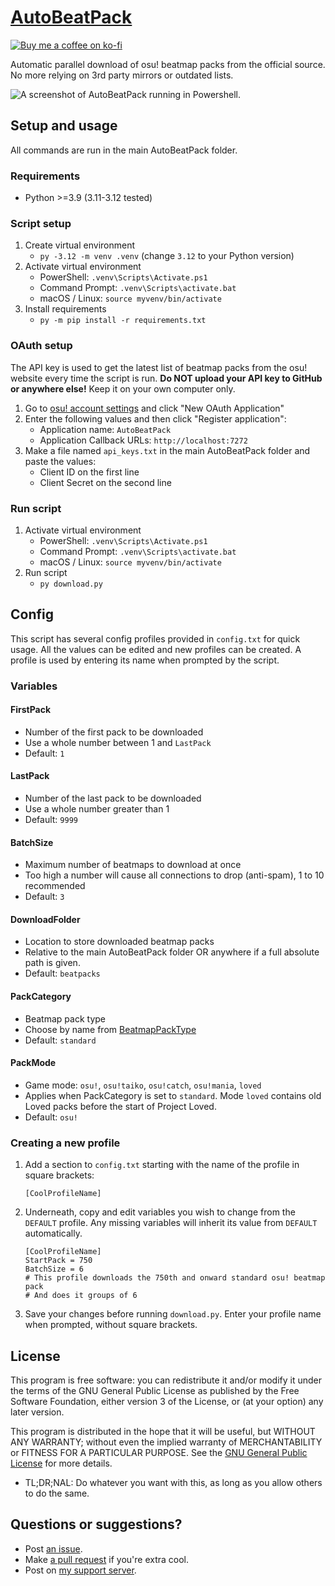 [preview]:          https://github.com/Saltssaumure/AutoBeatPack/blob/main/preview/preview.png?raw=true

[github]:           https://github.com/Saltssaumure/AutoBeatPack
[issues]:           https://github.com/Saltssaumure/AutoBeatPack/issues
[pullrequest]:      https://github.com/Saltssaumure/AutoBeatPack/pulls
[license]:          https://github.com/Saltssaumure/AutoBeatPack/blob/main/LICENSE

[discord]:          https://discord.gg/uy8nKQVatp

[shield-donate]:    https://img.shields.io/badge/Donate-ko--fi-orange?style=flat-square&logo=kofi&logoColor=orange
[ko-fi]:            https://ko-fi.com/saltssaumure "Buy me a coffee!"

# [AutoBeatPack][github]
[![Buy me a coffee on ko-fi][shield-donate]][ko-fi]

Automatic parallel download of osu! beatmap packs from the official source. No more relying on 3rd party mirrors or outdated lists.

![A screenshot of AutoBeatPack running in Powershell.][preview]

## Setup and usage
All commands are run in the main AutoBeatPack folder.

### Requirements
- Python >=3.9 (3.11-3.12 tested)

### Script setup
1. Create virtual environment
    - `py -3.12 -m venv .venv` (change `3.12` to your Python version)
2. Activate virtual environment
    - PowerShell: `.venv\Scripts\Activate.ps1`  
    - Command Prompt: `.venv\Scripts\activate.bat`
    - macOS / Linux: `source myvenv/bin/activate`
3. Install requirements
    - `py -m pip install -r requirements.txt`

### OAuth setup
The API key is used to get the latest list of beatmap packs from the osu! website every time the script is run. **Do NOT upload your API key to GitHub or anywhere else!** Keep it on your own computer only.
1. Go to [osu! account settings](https://osu.ppy.sh/home/account/edit#oauth) and click "New OAuth Application"
2. Enter the following values and then click "Register application":
    - Application name: `AutoBeatPack`
    - Application Callback URLs: `http://localhost:7272`
3. Make a file named `api_keys.txt` in the main AutoBeatPack folder and paste the values:
    - Client ID on the first line
    - Client Secret on the second line

### Run script
1. Activate virtual environment
    - PowerShell: `.venv\Scripts\Activate.ps1`  
    - Command Prompt: `.venv\Scripts\activate.bat`
    - macOS / Linux: `source myvenv/bin/activate`
2. Run script
    - `py download.py`

## Config
This script has several config profiles provided in `config.txt` for quick usage. All the values can be edited and new profiles can be created. A profile is used by entering its name when prompted by the script.

### Variables
#### FirstPack
- Number of the first pack to be downloaded
- Use a whole number between 1 and `LastPack`
- Default: `1`
#### LastPack
- Number of the last pack to be downloaded
- Use a whole number greater than 1
- Default: `9999`
#### BatchSize
- Maximum number of beatmaps to download at once
- Too high a number will cause all connections to drop (anti-spam), 1 to 10 recommended
- Default: `3`
#### DownloadFolder
- Location to store downloaded beatmap packs
- Relative to the main AutoBeatPack folder OR anywhere if a full absolute path is given.
- Default: `beatpacks`
#### PackCategory
- Beatmap pack type
- Choose by name from [BeatmapPackType](https://osu.ppy.sh/docs/index.html#beatmappacktype)
- Default: `standard`
#### PackMode
- Game mode: `osu!`, `osu!taiko`, `osu!catch`, `osu!mania`, `loved`
- Applies when PackCategory is set to `standard`. Mode `loved` contains old Loved packs before the start of Project Loved.
- Default: `osu!`

### Creating a new profile
1. Add a section to `config.txt` starting with the name of the profile in square brackets:
   ```
   [CoolProfileName]
   ```
2. Underneath, copy and edit variables you wish to change from the `DEFAULT` profile. Any missing variables will inherit its value from `DEFAULT` automatically.
   ```
   [CoolProfileName]
   StartPack = 750
   BatchSize = 6
   # This profile downloads the 750th and onward standard osu! beatmap pack
   # And does it groups of 6
   ```
3. Save your changes before running `download.py`. Enter your profile name when prompted, without square brackets.

## License
This program is free software: you can redistribute it and/or modify it under the terms of the GNU General Public License as published by the Free Software Foundation, either version 3 of the License, or (at your option) any later version.

This program is distributed in the hope that it will be useful, but WITHOUT ANY WARRANTY; without even the implied warranty of MERCHANTABILITY or FITNESS FOR A PARTICULAR PURPOSE. See the [GNU General Public License][license] for more details.

- <span title="Too long; didn't read; not a lawyer">TL;DR;NAL</span>: Do whatever you want with this, as long as you allow others to do the same.

## Questions or suggestions?
- Post [an issue][issues].
- Make [a pull request][pullrequest] if you're extra cool.
- Post on [my support server][discord].